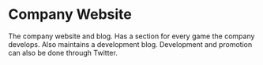 # Company Website
The company website and blog. Has a section for every game the company develops. Also maintains a development blog. 
Development and promotion can also be done through Twitter.
